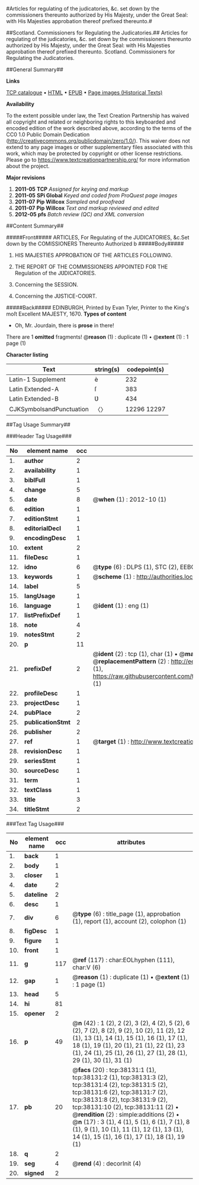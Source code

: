 #Articles for regulating of the judicatories, &c. set down by the commissioners thereunto authorized by His Majesty, under the Great Seal: with His Majesties approbation thereof prefixed thereunto.#

##Scotland. Commissioners for Regulating the Judicatories.##
Articles for regulating of the judicatories, &c. set down by the commissioners thereunto authorized by His Majesty, under the Great Seal: with His Majesties approbation thereof prefixed thereunto.
Scotland. Commissioners for Regulating the Judicatories.

##General Summary##

**Links**

[TCP catalogue](http://www.ota.ox.ac.uk/tcp/)  • 
[HTML](http://tei.it.ox.ac.uk/tcp/Texts-HTML/free/A62/A62412.html)  • 
[EPUB](http://tei.it.ox.ac.uk/tcp/Texts-EPUB/free/A62/A62412.epub) • 
[Page images (Historical Texts)](https://historicaltexts.jisc.ac.uk/eebo-99833653e)

**Availability**

To the extent possible under law, the Text Creation Partnership has waived all copyright and related or neighboring rights to this keyboarded and encoded edition of the work described above, according to the terms of the CC0 1.0 Public Domain Dedication (http://creativecommons.org/publicdomain/zero/1.0/). This waiver does not extend to any page images or other supplementary files associated with this work, which may be protected by copyright or other license restrictions. Please go to https://www.textcreationpartnership.org/ for more information about the project.

**Major revisions**

1. __2011-05__ __TCP__ *Assigned for keying and markup*
1. __2011-05__ __SPi Global__ *Keyed and coded from ProQuest page images*
1. __2011-07__ __Pip Willcox__ *Sampled and proofread*
1. __2011-07__ __Pip Willcox__ *Text and markup reviewed and edited*
1. __2012-05__ __pfs__ *Batch review (QC) and XML conversion*

##Content Summary##

#####Front#####
ARTICLES, For Regulating of the JUDICATORIES, &c.Set down by the COMISSIONERS Thereunto Authorized b
#####Body#####

1. HIS MAJESTIES APPROBATION OF THE ARTICLES FOLLOWING.

1. THE REPORT OF THE COMMISSIONERS APPOINTED FOR THE Regulation of the JƲDICATORIES.

1. Concerning the SESSION.

1. Concerning the JƲSTICE-COƲRT.

#####Back#####
EDINBURGH, Printed by Evan Tyler, Printer to the King's moſt Excellent MAJESTY, 1670.
**Types of content**

  * Oh, Mr. Jourdain, there is **prose** in there!

There are 1 **omitted** fragments! 
 @__reason__ (1) : duplicate (1)  •  @__extent__ (1) : 1 page (1)

**Character listing**


|Text|string(s)|codepoint(s)|
|---|---|---|
|Latin-1 Supplement|è|232|
|Latin Extended-A|ſ|383|
|Latin Extended-B|Ʋ|434|
|CJKSymbolsandPunctuation|〈〉|12296 12297|

##Tag Usage Summary##

###Header Tag Usage###

|No|element name|occ|attributes|
|---|---|---|---|
|1.|__author__|2||
|2.|__availability__|1||
|3.|__biblFull__|1||
|4.|__change__|5||
|5.|__date__|8| @__when__ (1) : 2012-10 (1)|
|6.|__edition__|1||
|7.|__editionStmt__|1||
|8.|__editorialDecl__|1||
|9.|__encodingDesc__|1||
|10.|__extent__|2||
|11.|__fileDesc__|1||
|12.|__idno__|6| @__type__ (6) : DLPS (1), STC (2), EEBO-CITATION (1), PROQUEST (1), VID (1)|
|13.|__keywords__|1| @__scheme__ (1) : http://authorities.loc.gov/ (1)|
|14.|__label__|5||
|15.|__langUsage__|1||
|16.|__language__|1| @__ident__ (1) : eng (1)|
|17.|__listPrefixDef__|1||
|18.|__note__|4||
|19.|__notesStmt__|2||
|20.|__p__|11||
|21.|__prefixDef__|2| @__ident__ (2) : tcp (1), char (1)  •  @__matchPattern__ (2) : ([0-9\-]+):([0-9IVX]+) (1), (.+) (1)  •  @__replacementPattern__ (2) : http://eebo.chadwyck.com/downloadtiff?vid=$1&page=$2 (1), https://raw.githubusercontent.com/textcreationpartnership/Texts/master/tcpchars.xml#$1 (1)|
|22.|__profileDesc__|1||
|23.|__projectDesc__|1||
|24.|__pubPlace__|2||
|25.|__publicationStmt__|2||
|26.|__publisher__|2||
|27.|__ref__|1| @__target__ (1) : http://www.textcreationpartnership.org/docs/. (1)|
|28.|__revisionDesc__|1||
|29.|__seriesStmt__|1||
|30.|__sourceDesc__|1||
|31.|__term__|1||
|32.|__textClass__|1||
|33.|__title__|3||
|34.|__titleStmt__|2||


###Text Tag Usage###

|No|element name|occ|attributes|
|---|---|---|---|
|1.|__back__|1||
|2.|__body__|1||
|3.|__closer__|1||
|4.|__date__|2||
|5.|__dateline__|2||
|6.|__desc__|1||
|7.|__div__|6| @__type__ (6) : title_page (1), approbation (1), report (1), account (2), colophon (1)|
|8.|__figDesc__|1||
|9.|__figure__|1||
|10.|__front__|1||
|11.|__g__|117| @__ref__ (117) : char:EOLhyphen (111), char:V (6)|
|12.|__gap__|1| @__reason__ (1) : duplicate (1)  •  @__extent__ (1) : 1 page (1)|
|13.|__head__|5||
|14.|__hi__|81||
|15.|__opener__|2||
|16.|__p__|49| @__n__ (42) : 1 (2), 2 (2), 3 (2), 4 (2), 5 (2), 6 (2), 7 (2), 8 (2), 9 (2), 10 (2), 11 (2), 12 (1), 13 (1), 14 (1), 15 (1), 16 (1), 17 (1), 18 (1), 19 (1), 20 (1), 21 (1), 22 (1), 23 (1), 24 (1), 25 (1), 26 (1), 27 (1), 28 (1), 29 (1), 30 (1), 31 (1)|
|17.|__pb__|20| @__facs__ (20) : tcp:38131:1 (1), tcp:38131:2 (1), tcp:38131:3 (2), tcp:38131:4 (2), tcp:38131:5 (2), tcp:38131:6 (2), tcp:38131:7 (2), tcp:38131:8 (2), tcp:38131:9 (2), tcp:38131:10 (2), tcp:38131:11 (2)  •  @__rendition__ (2) : simple:additions (2)  •  @__n__ (17) : 3 (1), 4 (1), 5 (1), 6 (1), 7 (1), 8 (1), 9 (1), 10 (1), 11 (1), 12 (1), 13 (1), 14 (1), 15 (1), 16 (1), 17 (1), 18 (1), 19 (1)|
|18.|__q__|2||
|19.|__seg__|4| @__rend__ (4) : decorInit (4)|
|20.|__signed__|2||
